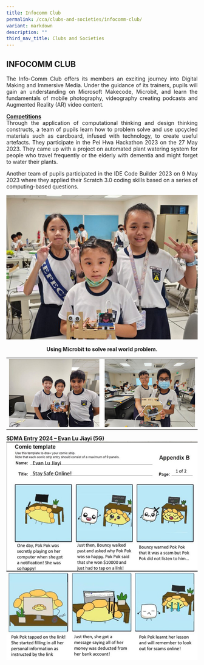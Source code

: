 ```yaml
---
title: Infocomm Club
permalink: /cca/clubs-and-societies/infocomm-club/
variant: markdown
description: ""
third_nav_title: Clubs and Societies
---
```

## INFOCOMM CLUB
<p align="justify">
The Info-Comm Club offers its members an exciting journey into Digital Making and Immersive Media. Under the guidance of its trainers, pupils will gain an understanding on Microsoft Makecode, Microbit, and learn the fundamentals of mobile photography, videography creating podcasts and Augmented Reality (AR) video content.</p>

<p align="justify">
<u><strong>Competitions</strong></u><br>
Through the application of computational thinking and design thinking constructs, a team of  pupils learn how to problem solve and use upcycled materials such as cardboard, infused with technology, to create useful artefacts. They participate in the Pei Hwa Hackathon 2023 on the 27 May 2023. They came up with a project on automated plant watering system for people who travel frequently or the elderly with dementia and might forget to water their plants.</p>
<p align="justify">
Another team of pupils participated in the IDE Code Builder 2023 on 9 May 2023 where they applied their Scratch 3.0 coding skills based on a series of computing-based questions.</p>


<img src="/images/CCA/infocomm24.jpg"><center><strong>Using Microbit to solve real world problem.</strong></center><table>
<tbody><tr><td><img src="/images/CCA/infocomm24_2.jpg"></td><td><img src="/images/CCA/infocomm24_3.jpg"></td></tr>
</tbody></table>

<strong>SDMA Entry 2024 – Evan Lu Jiayi (5G)</strong><img src="/images/CCA/infocomm24_5.jpg">